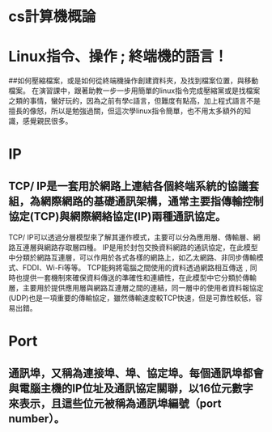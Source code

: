 # cs計算機概論
# Linux指令、操作 ; 終端機的語言！
##如何壓縮檔案，或是如何從終端機操作創建資料夾，及找到檔案位置，與移動檔案。
在演習課中，跟著助教一步一步用簡單的linux指令完成壓縮黨或是找檔案之類的事情，蠻好玩的，因為之前有學c語言，但難度有點高，加上程式語言不是擅長的像怒，所以是勉強過關，但這次學linux指令簡單，也不用太多額外的知識，感覺親民很多。
# IP
## TCP/ IP是一套用於網路上連結各個終端系統的協議套組，為網際網路的基礎通訊架構，通常主要指傳輸控制協定(TCP)與網際網絡協定(IP)兩種通訊協定。
TCP/ IP可以透過分層模型來了解其運作模式，主要可以分為應用層、傳輸層、網路互連層與網路存取層四種。
IP是用於封包交換資料網路的通訊協定，在此模型中分類於網路互連層，可以作用於各式各樣的網路上，如乙太網路、非同步傳輸模式、FDDI、Wi-Fi等等。
TCP能夠將電腦之間使用的資料透過網路相互傳送﹐同時也提供一套機制來確保資料傳送的準確性和連續性，在此模型中它分類於傳輸層，主要用於提供應用層與網路互連層之間的連結，同一層中的使用者資料報協定(UDP)也是一項重要的傳輸協定，雖然傳輸速度較TCP快速，但是可靠性較低，容易出錯。
# Port
## 通訊埠，又稱為連接埠、埠、協定埠。每個通訊埠都會與電腦主機的IP位址及通訊協定關聯，以16位元數字來表示，且這些位元被稱為通訊埠編號（port number）。
